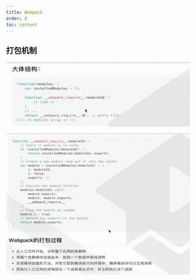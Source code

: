 ```yaml
---
title: Webpack
order: 9
toc: content
---
```


## 打包机制

![Index_01](../../assets/image/webpack/dabaojizhi1.png)

![Index_02](../../assets/image/webpack/dabaojizhi2.png)
